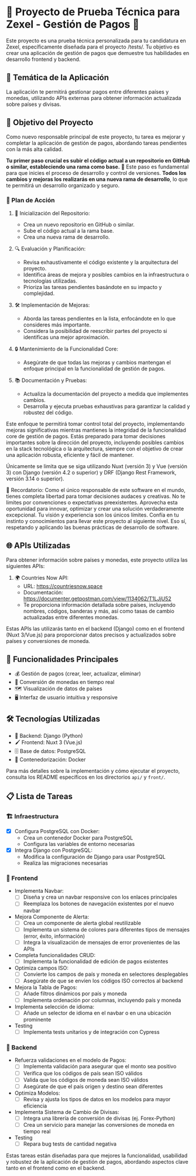 # 🌟 Proyecto de Prueba Técnica para Zexel - Gestión de Pagos 💸

Este proyecto es una prueba técnica personalizada para tu candidatura en Zexel, específicamente diseñada para el proyecto /tests/. Tu objetivo es crear una aplicación de gestión de pagos que demuestre tus habilidades en desarrollo frontend y backend.

## 🌈 Temática de la Aplicación

La aplicación te permitirá gestionar pagos entre diferentes países y monedas, utilizando APIs externas para obtener información actualizada sobre países y divisas.

## 🎯 Objetivo del Proyecto

Como nuevo responsable principal de este proyecto, tu tarea es mejorar y completar la aplicación de gestión de pagos, abordando tareas pendientes con la más alta calidad.

**Tu primer paso crucial es subir el código actual a un repositorio en GitHub o similar, estableciendo una rama como base.** 🚀 Este paso es fundamental para que inicies el proceso de desarrollo y control de versiones. **Todos los cambios y mejoras los realizarás en una nueva rama de desarrollo**, lo que te permitirá un desarrollo organizado y seguro.

### 📝 Plan de Acción

1. 🏁 Inicialización del Repositorio:

   - Crea un nuevo repositorio en GitHub o similar.
   - Sube el código actual a la rama base.
   - Crea una nueva rama de desarrollo.

2. 🔍 Evaluación y Planificación:

   - Revisa exhaustivamente el código existente y la arquitectura del proyecto.
   - Identifica áreas de mejora y posibles cambios en la infraestructura o tecnologías utilizadas.
   - Prioriza las tareas pendientes basándote en su impacto y complejidad.

3. 🛠️ Implementación de Mejoras:

   - Aborda las tareas pendientes en la lista, enfocándote en lo que consideres más importante.
   - Considera la posibilidad de reescribir partes del proyecto si identificas una mejor aproximación.

4. 🔒 Mantenimiento de la Funcionalidad Core:

   - Asegúrate de que todas las mejoras y cambios mantengan el enfoque principal en la funcionalidad de gestión de pagos.

5. 📚 Documentación y Pruebas:
   - Actualiza la documentación del proyecto a medida que implementes cambios.
   - Desarrolla y ejecuta pruebas exhaustivas para garantizar la calidad y robustez del código.

Este enfoque te permitirá tomar control total del proyecto, implementando mejoras significativas mientras mantienes la integridad de la funcionalidad core de gestión de pagos. Estás preparado para tomar decisiones importantes sobre la dirección del proyecto, incluyendo posibles cambios en la stack tecnológica o la arquitectura, siempre con el objetivo de crear una aplicación robusta, eficiente y fácil de mantener.

Únicamente se limita que se siga utilizando Nuxt (versión 3) y Vue (versión 3) con Django (versión 4.2 o superior) y DRF (Django Rest Framework, versión 3.14 o superior).

🌟 Recordatorio: Como el único responsable de este software en el mundo, tienes completa libertad para tomar decisiones audaces y creativas. No te limites por convenciones o expectativas preexistentes. Aprovecha esta oportunidad para innovar, optimizar y crear una solución verdaderamente excepcional. Tu visión y experiencia son los únicos límites. Confía en tu instinto y conocimientos para llevar este proyecto al siguiente nivel. Eso sí, respetando y aplicando las buenas prácticas de desarrollo de software.

## 🌐 APIs Utilizadas

Para obtener información sobre países y monedas, este proyecto utiliza las siguientes APIs:

1. 🌍 Countries Now API:
   - URL: https://countriesnow.space
   - Documentación: https://documenter.getpostman.com/view/1134062/T1LJjU52
   - Te proporciona información detallada sobre países, incluyendo nombres, códigos, banderas y más, así como tasas de cambio actualizadas entre diferentes monedas.

Estas APIs las utilizarás tanto en el backend (Django) como en el frontend (Nuxt 3/Vue.js) para proporcionar datos precisos y actualizados sobre países y conversiones de moneda.

## 🚀 Funcionalidades Principales

- 💰 Gestión de pagos (crear, leer, actualizar, eliminar)
- 💱 Conversión de monedas en tiempo real
- 🗺️ Visualización de datos de países
- 🖥️ Interfaz de usuario intuitiva y responsive

## 🛠️ Tecnologías Utilizadas

- 🐍 Backend: Django (Python)
- 🖌️ Frontend: Nuxt 3 (Vue.js)
- 🗄️ Base de datos: PostgreSQL
- 🐳 Contenedorización: Docker

Para más detalles sobre la implementación y cómo ejecutar el proyecto, consulta los README específicos en los directorios `api/` y `front/`.

## 📋 Lista de Tareas

### 🏗️ Infraestructura

- [x] Configura PostgreSQL con Docker:
  - Crea un contenedor Docker para PostgreSQL
  - Configura las variables de entorno necesarias
- [x] Integra Django con PostgreSQL:
  - Modifica la configuración de Django para usar PostgreSQL
  - Realiza las migraciones necesarias

### 🎨 Frontend

- Implementa Navbar:
  - [ ] Diseña y crea un navbar responsive con los enlaces principales
  - [ ] Reemplaza los botones de navegación existentes por el nuevo navbar
- Mejora Componente de Alerta:
  - [ ] Crea un componente de alerta global reutilizable
  - [ ] Implementa un sistema de colores para diferentes tipos de mensajes (error, éxito, información)
  - [ ] Integra la visualización de mensajes de error provenientes de las APIs
- Completa funcionalidades CRUD:
  - [ ] Implementa la funcionalidad de edición de pagos existentes
- Optimiza campos ISO:
  - [ ] Convierte los campos de país y moneda en selectores desplegables
  - [ ] Asegúrate de que se envíen los códigos ISO correctos al backend
- Mejora la Tabla de Pagos:
  - [ ] Añade filtros dinámicos por país y moneda
  - [ ] Implementa ordenación por columnas, incluyendo país y moneda
- Implementa selección de idioma:
  - [ ] Añade un selector de idioma en el navbar o en una ubicación prominente
- Testing
  - [ ] Implementa tests unitarios y de integración con Cypress

### 🔧 Backend

- Refuerza validaciones en el modelo de Pagos:
  - [ ] Implementa validación para asegurar que el monto sea positivo
  - [ ] Verifica que los códigos de país sean ISO válidos
  - [ ] Valida que los códigos de moneda sean ISO válidos
  - [ ] Asegúrate de que el país origen y destino sean diferentes
- Optimiza Modelos:
  - [ ] Revisa y ajusta los tipos de datos en los modelos para mayor eficiencia
- Implementa Sistema de Cambio de Divisas:
  - [ ] Integra una librería de conversión de divisas (ej. Forex-Python)
  - [ ] Crea un servicio para manejar las conversiones de moneda en tiempo real
- Testing
  - [ ] Repara bug tests de cantidad negativa

Estas tareas están diseñadas para que mejores la funcionalidad, usabilidad y robustez de la aplicación de gestión de pagos, abordando aspectos clave tanto en el frontend como en el backend.
